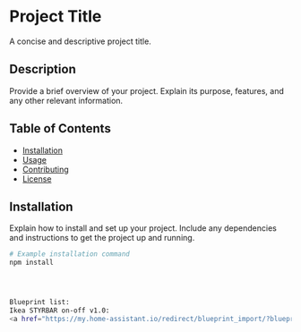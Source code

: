 # Project Title

A concise and descriptive project title.

## Description

Provide a brief overview of your project. Explain its purpose, features, and any other relevant information.

## Table of Contents

- [Installation](#installation)
- [Usage](#usage)
- [Contributing](#contributing)
- [License](#license)

## Installation

Explain how to install and set up your project. Include any dependencies and instructions to get the project up and running.

```bash
# Example installation command
npm install




Blueprint list:
Ikea STYRBAR on-off v1.0:
<a href="https://my.home-assistant.io/redirect/blueprint_import/?blueprint_url=https%3A%2F%2Fraw.githubusercontent.com%2FxStacke%2Fhome-assistant-repo%2Fmain%2FIkea%2520STYRBAR%2520on-off%2520v1.0%2520-%2520by%2520xStacke.yaml" target="_blank" rel="noreferrer noopener"><img src="https://my.home-assistant.io/badges/blueprint_import.svg" alt="Open your Home Assistant instance and show the blueprint import dialog with a specific blueprint pre-filled." /></a>
